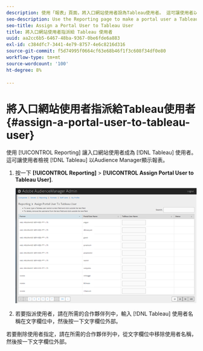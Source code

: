 ```yaml
---
description: 使用「報表」頁面，將入口網站使用者設為Tableau使用者。 這可讓使用者以Audience Manager檢視Tableau報表。
seo-description: Use the Reporting page to make a portal user a Tableau user. This lets users view Tableau reports in Audience Manager.
seo-title: Assign a Portal User to Tableau User
title: 將入口網站使用者指派給 Tableau 使用者
uuid: aa2cc6b5-6467-48ba-9367-0be6fde6a883
exl-id: c384dfc7-3441-4e79-8757-4e6c8216d316
source-git-commit: f5d74995f0664cf63e68b46f1f3c608f34df0e80
workflow-type: tm+mt
source-wordcount: '100'
ht-degree: 8%

---
```


# 將入口網站使用者指派給Tableau使用者 {#assign-a-portal-user-to-tableau-user}

<!-- t_tabeau.xml -->

使用 [!UICONTROL Reporting] 讓入口網站使用者成為 [!DNL Tableau] 使用者。 這可讓使用者檢視 [!DNL Tableau] 以Audience Manager顯示報表。

1. 按一下 **[!UICONTROL Reporting]** > **[!UICONTROL Assign Portal User to Tableau User]**.

   ![](assets/tableau.png)

1. 若要指派使用者，請在所需的合作夥伴列中，輸入 [!DNL Tableau] 使用者名稱在文字欄位中，然後按一下文字欄位外部。

若要刪除使用者指定，請在所需的合作夥伴列中，從文字欄位中移除使用者名稱，然後按一下文字欄位外部。
